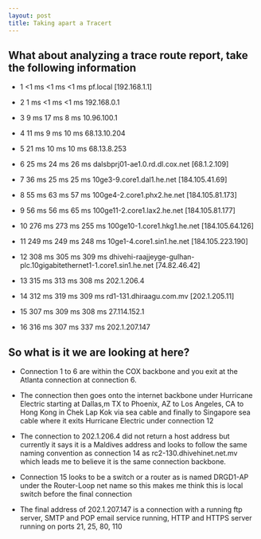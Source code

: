 ```yaml
---
layout: post
title: Taking apart a Tracert
---
```

## What about analyzing a trace route report, take the following information


-  1    <1 ms    <1 ms    <1 ms  pf.local [192.168.1.1]

-  2     1 ms    <1 ms    <1 ms  192.168.0.1

-  3     9 ms    17 ms     8 ms  10.96.100.1

-  4    11 ms     9 ms    10 ms  68.13.10.204

-  5    21 ms    10 ms    10 ms  68.13.8.253

-  6    25 ms    24 ms    26 ms  dalsbprj01-ae1.0.rd.dl.cox.net [68.1.2.109]

-  7    36 ms    25 ms    25 ms  10ge3-9.core1.dal1.he.net [184.105.41.69]

-  8    55 ms    63 ms    57 ms  100ge4-2.core1.phx2.he.net [184.105.81.173]

-  9    56 ms    56 ms    65 ms  100ge11-2.core1.lax2.he.net [184.105.81.177]

- 10   276 ms   273 ms   255 ms  100ge10-1.core1.hkg1.he.net [184.105.64.126]

- 11   249 ms   249 ms   248 ms  10ge1-4.core1.sin1.he.net [184.105.223.190]

- 12   308 ms   305 ms   309 ms  dhivehi-raajjeyge-gulhan-plc.10gigabitethernet1-1.core1.sin1.he.net [74.82.46.42]

- 13   315 ms   313 ms   308 ms  202.1.206.4

- 14   312 ms   319 ms   309 ms  rd1-131.dhiraagu.com.mv [202.1.205.11]

- 15   307 ms   309 ms   308 ms  27.114.152.1

- 16   316 ms   307 ms   337 ms  202.1.207.147




## So what is it we are looking at here?


- Connection 1 to 6 are within the COX backbone and you exit at the Atlanta connection at connection 6.

- The connection then goes onto the internet backbone under Hurricane Electric starting at Dallas,m TX to Phoenix, AZ to Los Angeles, CA to Hong Kong in Chek Lap Kok via sea cable and finally to Singapore sea cable where it exits Hurricane Electric under connection 12

- The connection to 202.1.206.4 did not return a host address but currently it says it is a Maldives address and looks to follow the same naming convention as connection 14 as rc2-130.dhivehinet.net.mv which leads me to believe it is the same connection backbone.

- Connection 15 looks to be a switch or a router as is named DRGD1-AP under the Router-Loop net name so this makes me think this is local switch before the final connection

- The final address of 202.1.207.147 is a connection with a running ftp server, SMTP and POP email service running, HTTP and HTTPS server running on ports 21, 25, 80, 110
